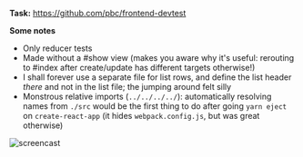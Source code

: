 **Task:** https://github.com/pbc/frontend-devtest

**Some notes**
- Only reducer tests
- Made without a #show view (makes you aware why it's useful: rerouting to #index after create/update has different targets otherwise!)
- I shall forever use a separate file for list rows, and define the list header *there* and not in the list file; the jumping around felt silly
- Monstrous relative imports (`../../../../`): automatically resolving names from `./src` would be the first thing to do after going `yarn eject` on `create-react-app` (it hides `webpack.config.js`, but was great otherwise)

![screencast](https://user-images.githubusercontent.com/13955209/66280209-e9c16100-e8b5-11e9-981a-fcdd4f8f1c03.gif)
